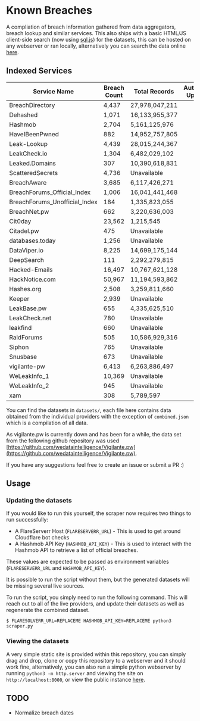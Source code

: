 # Known Breaches
A compliation of breach information gathered from data aggregators, breach lookup and similar services. This also ships with a basic HTML/JS client-side search (now using [sql.js](https://sql.js.org/#/)) for the datasets, this can be hosted on any webserver or ran locally, alternatively you can search the data online [here](https://breaches.dls.sh/).

## Indexed Services
| Service Name | Breach Count | Total Records | Automatic Updates |
| ------------ | ------------ | ------------- |        :--:       |
| BreachDirectory | 4,437 | 27,978,047,211 | ✅ |
| Dehashed | 1,071 | 16,133,955,377 | ✅ |
| Hashmob | 2,704 | 5,161,125,976 | ✅ |
| HaveIBeenPwned | 882 | 14,952,757,805 | ✅ |
| Leak-Lookup | 4,439 | 28,015,244,367 | ✅ |
| LeakCheck.io | 1,304 | 6,482,029,102 | ✅ |
| Leaked.Domains | 307 | 10,390,618,831 | ✅ |
| ScatteredSecrets | 4,736 | Unavailable | ✅ |
| BreachAware | 3,685 | 6,117,426,271 | ❌ |
| BreachForums_Official_Index | 1,006 | 16,041,441,468 | ❌ |
| BreachForums_Unofficial_Index | 184 | 1,335,823,055 | ❌ |
| BreachNet.pw | 662 | 3,220,636,003 | ❌ |
| Cit0day | 23,562 | 1,215,545 | ❌ |
| Citadel.pw | 475 | Unavailable | ❌ |
| databases.today | 1,256 | Unavailable | ❌ |
| DataViper.io | 8,225 | 14,699,175,144 | ❌ |
| DeepSearch | 111 | 2,292,279,815 | ❌ |
| Hacked-Emails | 16,497 | 10,767,621,128 | ❌ |
| HackNotice.com | 50,967 | 11,194,593,862 | ❌ |
| Hashes.org | 2,508 | 3,259,811,660 | ❌ |
| Keeper | 2,939 | Unavailable | ❌ |
| LeakBase.pw | 655 | 4,335,625,510 | ❌ |
| LeakCheck.net | 780 | Unavailable | ❌ |
| leakfind | 660 | Unavailable | ❌ |
| RaidForums | 505 | 10,586,929,316 | ❌ |
| Siphon | 765 | Unavailable | ❌ |
| Snusbase | 673 | Unavailable | ❌ |
| vigilante-pw | 6,413 | 6,263,886,497 | ❌ |
| WeLeakInfo_1 | 10,369 | Unavailable | ❌ |
| WeLeakInfo_2 | 945 | Unavailable | ❌ |
| xam | 308 | 5,789,597 | ❌ |


You can find the datasets in `datasets/`, each file here contains data obtained from the individual providers with the exception of `combined.json` which is a compilation of all data.

As vigilante.pw is currently down and has been for a while, the data set from the following github repository was used [https://github.com/wedataintelligence/Vigilante.pw](https://github.com/wedataintelligence/Vigilante.pw).

If you have any suggestions feel free to create an issue or submit a PR :)

## Usage
### Updating the datasets
If you would like to run this yourself, the scraper now requires two things to run successfully:
 - A FlareServerr Host (`FLARESERVERR_URL`) - This is used to get around Cloudflare bot checks
 - A Hashmob API Key (`HASHMOB_API_KEY`) - This is used to interact with the Hashmob API to retrieve a list of official breaches.

These values are expected to be passed as environment variables (`FLARESERVERR_URL` and `HASHMOB_API_KEY`).

It is possible to run the script without them, but the generated datasets will be missing several live sources.

To run the script, you simply need to run the following command. This will reach out to all of the live providers, and update their datasets as well as regenerate the combined dataset.

```
$ FLARESOLVERR_URL=REPLACEME HASHMOB_API_KEY=REPLACEME python3 scraper.py
```

### Viewing the datasets
A very simple static site is provided within this repository, you can simply drag and drop, clone or copy this repository to a webserver and it should work fine, alternatively, you can also run a simple python webserver by running `python3 -m http.server` and viewing the site on `http://localhost:8000`, or view the public instance [here](https://breaches.dls.sh/).

## TODO
 - Normalize breach dates